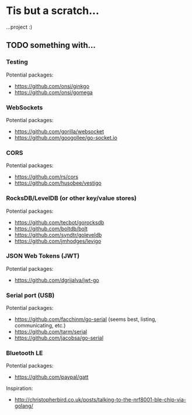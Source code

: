 # Tis but a scratch...

...project :)

## TODO something with...

### Testing
Potential packages:
- https://github.com/onsi/ginkgo
- https://github.com/onsi/gomega

### WebSockets
Potential packages:
- https://github.com/gorilla/websocket
- https://github.com/googollee/go-socket.io

### CORS
Potential packages:
- https://github.com/rs/cors
- https://github.com/husobee/vestigo

### RocksDB/LevelDB (or other key/value stores)
Potential packages:
- https://github.com/tecbot/gorocksdb
- https://github.com/boltdb/bolt
- https://github.com/syndtr/goleveldb
- https://github.com/jmhodges/levigo

### JSON Web Tokens (JWT)
Potential packages:
- https://github.com/dgrijalva/jwt-go

### Serial port (USB)
Potential packages:
- https://github.com/facchinm/go-serial (seems best, listing, communicating, etc.)
- https://github.com/tarm/serial
- https://github.com/jacobsa/go-serial

### Bluetooth LE
Potential packages:
- https://github.com/paypal/gatt

Inspiration:
- http://christopherbird.co.uk/posts/talking-to-the-nrf8001-ble-chip-via-golang/
